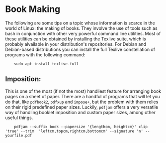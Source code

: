 # Book Making

The following are some tips on a topic whose information is scarce in the world of Linux: the making of books. They involve the use of tools such as bash in conjunction with other very powerful command line utilities. Most of these utilities can be obtained by installing the Texlive suite, which is probably alvailable in your distribution's repositories. For Debian and Debian-based distributions you can install the full Texlive constellation of programs with the following command:

		sudo apt install texlive-full

## Imposition:

This is one of the most (if not the most) handliest feature for arranging book pages on a sheet of paper. There are a handful of programs that will let you do that, like `pdfbook2`, `pdfxup` and `impose+`, but the problem with them relies on their rigid predefined paper sizes. Luckily, `pdfjam` offers a very versatile way of handling booklet imposition and custom paper sizes, among other useful things.

		pdfjam --suffix book --papersize '{lengthcm, heightcm}' clip 'true' --trim  'leftcm,topcm,rightcm,bottomcm' --signature 'n' -- yourfile.pdf

